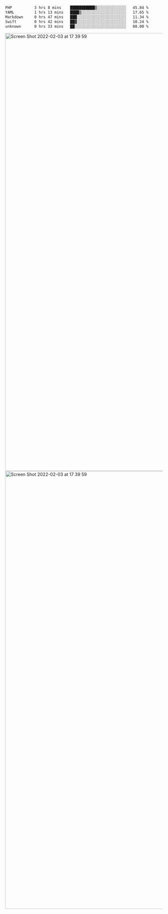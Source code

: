 <!--START_SECTION:waka-->

```txt
PHP          3 hrs 8 mins    ███████████▒░░░░░░░░░░░░░   45.84 %
YAML         1 hrs 13 mins   ████▒░░░░░░░░░░░░░░░░░░░░   17.65 %
Markdown     0 hrs 47 mins   ███░░░░░░░░░░░░░░░░░░░░░░   11.34 %
Swift        0 hrs 42 mins   ██▓░░░░░░░░░░░░░░░░░░░░░░   10.24 %
unknown      0 hrs 33 mins   ██░░░░░░░░░░░░░░░░░░░░░░░   08.00 %
```

<!--END_SECTION:waka-->

<img width="1400" alt="Screen Shot 2022-02-03 at 17 39 59" src="https://user-images.githubusercontent.com/45716542/152387304-f2b60485-53a6-4f4b-a818-5cefb1b0c0ae.png">
<img width="1400" alt="Screen Shot 2022-02-03 at 17 39 59" src="https://user-images.githubusercontent.com/45716542/152387273-ea5cdf21-2a45-44da-8bef-00c1763b1d42.png">
